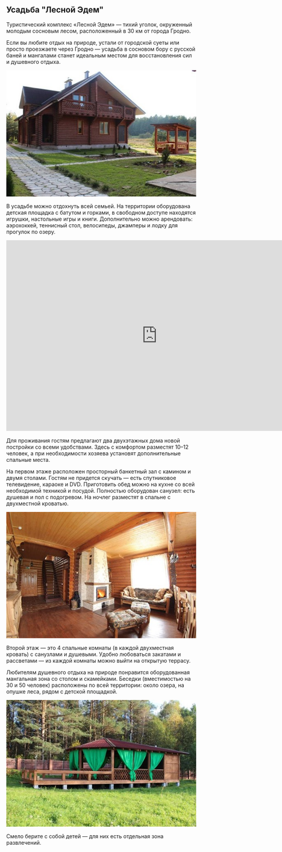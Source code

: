 ## Усадьба "Лесной Эдем"

Туристический комплекс «Лесной Эдем» — тихий уголок, окруженный молодым сосновым лесом, расположенный в 30 км от города Гродно.

Если вы любите отдых на природе, устали от городской суеты или просто проезжаете через Гродно — усадьба в сосновом бору с русской баней и мангалами станет идеальным местом для восстановления сил и душевного отдыха.

<img width="700px" src="/edem.jpg"  alt="WebSite Logo" />

В усадьбе можно отдохнуть всей семьей. На территории оборудована детская площадка с батутом и горками, в свободном доступе находятся игрушки, настольные игры и книги. Дополнительно можно арендовать: аэрохоккей, теннисный стол, велосипеды, джамперы и лодку для прогулок по озеру.

<iframe width="800" height="506" src="https://www.youtube.com/embed/KcTNmFrT_l8" title="Лесной Эдем" frameborder="0" allow="accelerometer; autoplay; clipboard-write; encrypted-media; gyroscope; picture-in-picture" allowfullscreen></iframe>

Для проживания гостям предлагают два двухэтажных дома новой постройки со всеми удобствами. Здесь с комфортом разместят 10–12 человек, а при необходимости хозяева установят дополнительные спальные места.

На первом этаже расположен просторный банкетный зал с камином и двумя столами. Гостям не придется скучать — есть спутниковое телевидение, караоке и DVD. Приготовить обед можно на кухне со всей необходимой техникой и посудой. Полностью оборудован санузел: есть душевая и пол с подогревом. На ночлег разместят в спальне с двухместной кроватью.

<img width="700px" src="/edem4.jpg"  alt="WebSite Logo" />

Второй этаж — это 4 спальные комнаты (в каждой двухместная кровать) с санузлами и душевыми. Удобно любоваться закатами и рассветами — из каждой комнаты можно выйти на открытую террасу.

Любителям душевного отдыха на природе понравится оборудованная мангальная зона со столом и скамейками. Беседки (вместимостью на 30 и 50 человек) расположены по всей территории: около озера, на опушке леса, рядом с детской площадкой.

<img width="700px" src="/edem2.jpg"  alt="WebSite Logo" />

Смело берите с собой детей — для них есть отдельная зона развлечений.
